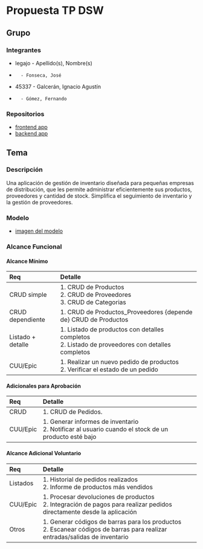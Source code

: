 # Propuesta TP DSW

## Grupo

### Integrantes

- legajo - Apellido(s), Nombre(s)

*       - Fonseca, José
* 45337 - Galcerán, Ignacio Agustín
*       - Gómez, Fernando

### Repositorios

- [frontend app](https://github.com/IgnacioGalceran/DSW-Frontend)
- [backend app](https://github.com/IgnacioGalceran/DSW-Backend)

## Tema

### Descripción

Una aplicación de gestión de inventario diseñada para pequeñas empresas de distribución, que les permite administrar eficientemente sus productos, proveedores y cantidad de stock. Simplifica el seguimiento de inventario y la gestión de proveedores.

### Modelo

- [imagen del modelo](https://prnt.sc/rv8D3w1tqOiV)

### Alcance Funcional

#### Alcance Mínimo

| Req               | Detalle                                                                                             |
| :---------------- | :-------------------------------------------------------------------------------------------------- |
| CRUD simple       | 1. CRUD de Productos<br>2. CRUD de Proveedores<br>3. CRUD de Categorias                             |
| CRUD dependiente  | 1. CRUD de Productos_Proveedores {depende de} CRUD de Productos                                     |
| Listado + detalle | 1. Listado de productos con detalles completos<br> 2. Listado de proveedores con detalles completos |
| CUU/Epic          | 1. Realizar un nuevo pedido de productos<br>2. Verificar el estado de un pedido                     |

#### Adicionales para Aprobación

| Req      | Detalle                                                                                               |
| :------- | :---------------------------------------------------------------------------------------------------- |
| CRUD     | 1. CRUD de Pedidos.                                                                                   |
| CUU/Epic | 1. Generar informes de inventario<br>2. Notificar al usuario cuando el stock de un producto esté bajo |

#### Alcance Adicional Voluntario

| Req      | Detalle                                                                                                                       |
| :------- | :---------------------------------------------------------------------------------------------------------------------------- |
| Listados | 1. Historial de pedidos realizados<br>2. Informe de productos más vendidos                                                    |
| CUU/Epic | 1. Procesar devoluciones de productos<br>2. Integración de pagos para realizar pedidos directamente desde la aplicación       |
| Otros    | 1. Generar códigos de barras para los productos<br>2. Escanear códigos de barras para realizar entradas/salidas de inventario |
